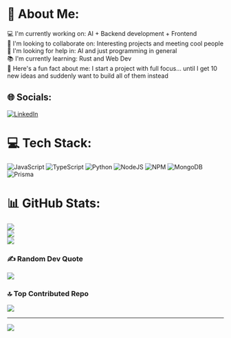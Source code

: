 # 💫 About Me:
💻 I'm currently working on: AI + Backend development + Frontend <br>🤝 I'm looking to collaborate on: Interesting projects and meeting cool people<br>🚀 I'm looking for help in: AI and just programming in general<br>📚 I'm currently learning: Rust and Web Dev <br> 🎉 Here's a fun fact about me: I start a project with full focus… until I get 10 new ideas and suddenly want to build all of them instead


## 🌐 Socials:
[![LinkedIn](https://img.shields.io/badge/LinkedIn-%230077B5.svg?logo=linkedin&logoColor=white)](https://linkedin.com/in/https://www.linkedin.com/feed/) 

# 💻 Tech Stack:
![JavaScript](https://img.shields.io/badge/javascript-%23323330.svg?style=for-the-badge&logo=javascript&logoColor=%23F7DF1E) ![TypeScript](https://img.shields.io/badge/typescript-%23007ACC.svg?style=for-the-badge&logo=typescript&logoColor=white) ![Python](https://img.shields.io/badge/python-3670A0?style=for-the-badge&logo=python&logoColor=ffdd54) ![NodeJS](https://img.shields.io/badge/node.js-6DA55F?style=for-the-badge&logo=node.js&logoColor=white) ![NPM](https://img.shields.io/badge/NPM-%23CB3837.svg?style=for-the-badge&logo=npm&logoColor=white) ![MongoDB](https://img.shields.io/badge/MongoDB-%234ea94b.svg?style=for-the-badge&logo=mongodb&logoColor=white) ![Prisma](https://img.shields.io/badge/Prisma-3982CE?style=for-the-badge&logo=Prisma&logoColor=white)
# 📊 GitHub Stats:
![](https://github-readme-stats.vercel.app/api?username=DarrickSilvs&theme=dark&hide_border=false&include_all_commits=false&count_private=false)<br/>
![](https://nirzak-streak-stats.vercel.app/?user=DarrickSilvs&theme=dark&hide_border=false)<br/>
![](https://github-readme-stats.vercel.app/api/top-langs/?username=DarrickSilvs&theme=dark&hide_border=false&include_all_commits=false&count_private=false&layout=compact)

### ✍️ Random Dev Quote
![](https://quotes-github-readme.vercel.app/api?type=horizontal&theme=tokyonight)

### 🔝 Top Contributed Repo
![](https://github-contributor-stats.vercel.app/api?username=DarrickSilvs&limit=5&theme=onedark&combine_all_yearly_contributions=true)

---
[![](https://visitcount.itsvg.in/api?id=DarrickSilvs&icon=0&color=0)](https://visitcount.itsvg.in)

<!-- Proudly created with GPRM ( https://gprm.itsvg.in ) -->
